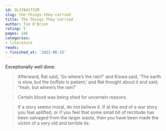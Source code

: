 ```yaml
---
id: OL37841733M
slug: the-things-they-carried
title: The Things They Carried
author: Tim O'Brien
rating: 5
pages: 246
categories:
- literature
reads:
- finished_at: '2021-06-15'
---
```

Exceptionally well done.

> Afterward, Rat said, ‘So where’s the rain?’ and Kiowa said, ‘The earth is slow, but the buffalo is patient,’ and Rat thought about it and said, ‘Yeah, but where’s the rain?’

> Certain blood was being shed for uncertain reasons.

> If a story seems moral, do not believe it. If at the end of a war story you feel uplifted, or if you feel that some small bit of rectitude has been salvaged from the larger waste, then you have been made the victim of a very old and terrible lie.
